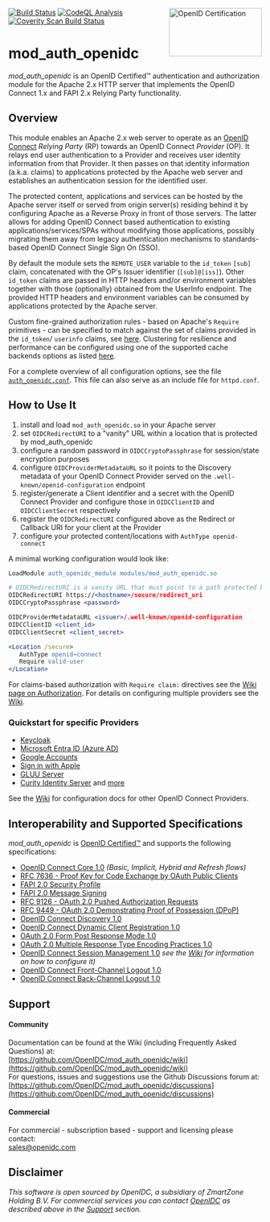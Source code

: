 [![Build Status](https://github.com/OpenIDC/mod_auth_openidc/actions/workflows/build.yml/badge.svg)](https://github.com/OpenIDC/mod_auth_openidc/actions/workflows/build.yml)
[<img width="184" height="96" align="right" src="http://openid.net/wordpress-content/uploads/2016/05/oid-l-certification-mark-l-cmyk-150dpi-90mm.jpg" alt="OpenID Certification">](https://openid.net/certification)
[![CodeQL Analysis](https://github.com/OpenIDC/mod_auth_openidc/actions/workflows/codeql-analysis.yml/badge.svg)](https://github.com/OpenIDC/mod_auth_openidc/actions/workflows/codeql-analysis.yml)
[![Coverity Scan Build Status](https://scan.coverity.com/projects/31119/badge.svg)](https://scan.coverity.com/projects/openidc-mod_auth_openidc)

mod_auth_openidc
================

*mod_auth_openidc* is an OpenID Certified™ authentication and authorization module for the Apache 2.x
HTTP server that implements the OpenID Connect 1.x and FAPI 2.x Relying Party functionality.

Overview
--------

This module enables an Apache 2.x web server to operate as an [OpenID Connect](http://openid.net/specs/openid-connect-core-1_0.html)
*Relying Party* (RP) towards an OpenID Connect *Provider* (OP). It relays end user authentication to a Provider and
receives user identity information from that Provider. It then passes on that identity information (a.k.a. claims)
to applications protected by the Apache web server and establishes an authentication session for the identified user.

The protected content, applications and services can be hosted by the Apache server itself or served from
origin server(s) residing behind it by configuring Apache as a Reverse Proxy in front of those servers. The 
latter allows for adding OpenID Connect based authentication to existing applications/services/SPAs without
modifying those applications, possibly migrating them away from legacy authentication mechanisms to standards-based
OpenID Connect Single Sign On (SSO).

By default the module sets the `REMOTE_USER` variable to the `id_token` `[sub]` claim, concatenated with the OP's Issuer
identifier (`[sub]@[iss]`). Other `id_token` claims are passed in HTTP headers and/or environment variables together with those
(optionally) obtained from the UserInfo endpoint. The provided HTTP headers and environment variables can be consumed by
applications protected by the Apache server.

Custom fine-grained authorization rules - based on Apache's `Require` primitives - can be specified to match against the
set of claims provided in the `id_token`/ `userinfo` claims, see [here](https://github.com/OpenIDC/mod_auth_openidc/wiki/Authorization). 
Clustering for resilience and performance can be configured using one of the supported cache backends options as
listed [here](https://github.com/OpenIDC/mod_auth_openidc/wiki/Caching).

For a complete overview of all configuration options, see the file [`auth_openidc.conf`](https://github.com/OpenIDC/mod_auth_openidc/blob/master/auth_openidc.conf). 
This file can also serve as an include file for `httpd.conf`.

How to Use It  
-------------

1. install and load `mod_auth_openidc.so` in your Apache server
1. set `OIDCRedirectURI` to a "vanity" URL within a location that is protected by mod_auth_openidc
1. configure a random password in `OIDCCryptoPassphrase` for session/state encryption purposes
1. configure `OIDCProviderMetadataURL` so it points to the Discovery metadata of your OpenID Connect Provider served on the `.well-known/openid-configuration` endpoint
1. register/generate a Client identifier and a secret with the OpenID Connect Provider and configure those in `OIDCClientID` and `OIDCClientSecret` respectively
1. register the `OIDCRedirectURI` configured above as the Redirect or Callback URI for your client at the Provider
1. configure your protected content/locations with `AuthType openid-connect`

A minimal working configuration would look like:
```apache
LoadModule auth_openidc_module modules/mod_auth_openidc.so

# OIDCRedirectURI is a vanity URL that must point to a path protected by this module but must NOT point to any content
OIDCRedirectURI https://<hostname>/secure/redirect_uri
OIDCCryptoPassphrase <password>

OIDCProviderMetadataURL <issuer>/.well-known/openid-configuration
OIDCClientID <client_id>
OIDCClientSecret <client_secret>

<Location /secure>
   AuthType openid-connect
   Require valid-user
</Location>
```
For claims-based authorization with `Require claim:` directives see the [Wiki page on Authorization](https://github.com/OpenIDC/mod_auth_openidc/wiki/Authorization). For details on configuring multiple providers see the [Wiki](https://github.com/OpenIDC/mod_auth_openidc/wiki/Multiple-Providers).

### Quickstart for specific Providers

- [Keycloak](https://github.com/OpenIDC/mod_auth_openidc/wiki/Keycloak)
- [Microsoft Entra ID (Azure AD)](https://github.com/OpenIDC/mod_auth_openidc/wiki/Microsoft-Entra-ID--(Azure-AD))
- [Google Accounts](https://github.com/OpenIDC/mod_auth_openidc/wiki/Google-Accounts)
- [Sign in with Apple](https://github.com/OpenIDC/mod_auth_openidc/wiki/Sign-in-with-Apple)
- [GLUU Server](https://github.com/OpenIDC/mod_auth_openidc/wiki/Gluu-Server)
- [Curity Identity Server](https://github.com/OpenIDC/mod_auth_openidc/wiki/Curity-Identity-Server)
and [more](https://github.com/OpenIDC/mod_auth_openidc/wiki/Useful-Links)

See the [Wiki](https://github.com/OpenIDC/mod_auth_openidc/wiki) for configuration docs for other OpenID Connect Providers.

Interoperability and Supported Specifications
---------------------------------------------

*mod_auth_openidc* is [OpenID Certified™](https://openid.net/certification/#OPENID-RP-P) and supports the following specifications:
- [OpenID Connect Core 1.0](http://openid.net/specs/openid-connect-core-1_0.html) *(Basic, Implicit, Hybrid and Refresh flows)*
- [RFC 7636 - Proof Key for Code Exchange by OAuth Public Clients](https://datatracker.ietf.org/doc/html/rfc7636)
- [FAPI 2.0 Security Profile](https://openid.net/specs/fapi-security-profile-2_0-final.html)
- [FAPI 2.0 Message Signing](https://openid.net/specs/fapi-message-signing-2_0.html)
- [RFC 9126 - OAuth 2.0 Pushed Authorization Requests](https://datatracker.ietf.org/doc/html/rfc9126)
- [RFC 9449 - OAuth 2.0 Demonstrating Proof of Possession (DPoP)](https://tools.ietf.org/html/rfc9449)
- [OpenID Connect Discovery 1.0](http://openid.net/specs/openid-connect-discovery-1_0.html)
- [OpenID Connect Dynamic Client Registration 1.0](http://openid.net/specs/openid-connect-registration-1_0.html)
- [OAuth 2.0 Form Post Response Mode 1.0](http://openid.net/specs/oauth-v2-form-post-response-mode-1_0.html)
- [OAuth 2.0 Multiple Response Type Encoding Practices 1.0](http://openid.net/specs/oauth-v2-multiple-response-types-1_0.html)
- [OpenID Connect Session Management 1.0](http://openid.net/specs/openid-connect-session-1_0.html) *see the [Wiki](https://github.com/OpenIDC/mod_auth_openidc/wiki/OpenID-Connect-Session-Management) for information on how to configure it)*
- [OpenID Connect Front-Channel Logout 1.0](http://openid.net/specs/openid-connect-frontchannel-1_0.html)
- [OpenID Connect Back-Channel Logout 1.0](https://openid.net/specs/openid-connect-backchannel-1_0.html)

Support
-------

#### Community
Documentation can be found at the Wiki (including Frequently Asked Questions) at:  
  [https://github.com/OpenIDC/mod_auth_openidc/wiki](https://github.com/OpenIDC/mod_auth_openidc/wiki)  
For questions, issues and suggestions use the Github Discussions forum at:  
  [https://github.com/OpenIDC/mod_auth_openidc/discussions](https://github.com/OpenIDC/mod_auth_openidc/discussions)

#### Commercial
For commercial - subscription based - support and licensing please contact:  
  [sales@openidc.com](mailto:sales@openidc.com)  

Disclaimer
----------

*This software is open sourced by OpenIDC, a subsidiary of ZmartZone Holding B.V. For commercial services
you can contact [OpenIDC](https://www.openidc.com) as described above in the [Support](#support) section.*
